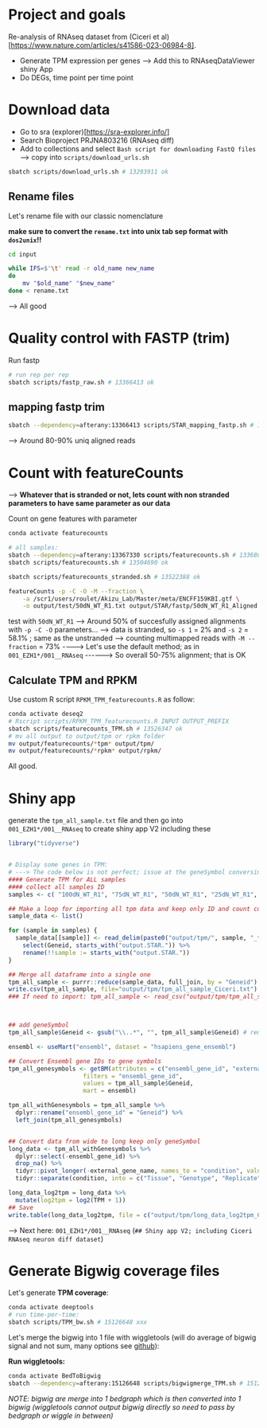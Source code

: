 # Project and goals 

Re-analysis of RNAseq dataset from (Ciceri et al)[https://www.nature.com/articles/s41586-023-06984-8].

- Generate TPM expression per genes
--> Add this to RNAseqDataViewer shiny App
- Do DEGs, time point per time point



# Download data


- Go to sra (explorer)[https://sra-explorer.info/]
- Search Bioproject PRJNA803216 (RNAseq diff)
- Add to collections and select `Bash script for downloading FastQ files` --> copy into `scripts/download_urls.sh`

```bash
sbatch scripts/download_urls.sh # 13293911 ok

```

## Rename files

Let's rename file with our classic nomenclature

**make sure to convert the `rename.txt` into unix tab sep  format with `dos2unix`!!**

```bash
cd input

while IFS=$'\t' read -r old_name new_name
do
    mv "$old_name" "$new_name"
done < rename.txt
```

--> All good 




# Quality control with FASTP (trim)

Run fastp
```bash
# run rep per rep
sbatch scripts/fastp_raw.sh # 13366413 ok
```


## mapping fastp trim

```bash
sbatch --dependency=afterany:13366413 scripts/STAR_mapping_fastp.sh # 13367330 ok
```

--> Around 80-90% uniq aligned reads



# Count with featureCounts


--> **Whatever that is stranded or not, lets count with non stranded parameters to have same parameter as our data**


Count on gene features with parameter
```bash
conda activate featurecounts

# all samples:
sbatch --dependency=afterany:13367330 scripts/featurecounts.sh # 13368068 bad wrong gtf
sbatch scripts/featurecounts.sh # 13504690 ok

sbatch scripts/featurecounts_stranded.sh # 13522388 ok

featureCounts -p -C -O -M --fraction \
	-a /scr1/users/roulet/Akizu_Lab/Master/meta/ENCFF159KBI.gtf \
	-o output/test/50dN_WT_R1.txt output/STAR/fastp/50dN_WT_R1_Aligned.sortedByCoord.out.bam


```
test with `50dN_WT_R1`
--> Around 50% of succesfully assigned alignments with `-p -C -O` parameters...
--> data is stranded, so `-s 1` = 2% and `-s 2` = 58.1% ; same as the unstranded
--> counting multimapped reads with `-M --fraction` = 73%
----> Let's use the default method; as in `001_EZH1*/001__RNAseq`
------> So overall 50-75% alignment; that is OK


## Calculate TPM and RPKM


Use custom R script `RPKM_TPM_featurecounts.R` as follow:
```bash
conda activate deseq2
# Rscript scripts/RPKM_TPM_featurecounts.R INPUT OUTPUT_PREFIX
sbatch scripts/featurecounts_TPM.sh # 13526347 ok
# mv all output to output/tpm or rpkm folder
mv output/featurecounts/*tpm* output/tpm/
mv output/featurecounts/*rpkm* output/rpkm/
```

All good. 


# Shiny app


generate the `tpm_all_sample.txt` file and then go into `001_EZH1*/001__RNAseq` to create shiny app V2 including these

```R
library("tidyverse")


# Display some genes in TPM: 
# ---> The code below is not perfect; issue at the geneSymbol conversin; to troubleshoot later; but it work
#### Generate TPM for ALL samples
#### collect all samples ID
samples <- c( "100dN_WT_R1", "75dN_WT_R1", "50dN_WT_R1", "25dN_WT_R1", "NPC_WT_R1", "ESC_WT_R1","100dN_WT_R2", "75dN_WT_R2",  "50dN_WT_R2",    "25dN_WT_R2","NPC_WT_R2", "ESC_WT_R2", "100dN_WT_R3",  "75dN_WT_R3", "50dN_WT_R3",  "25dN_WT_R3",  "NPC_WT_R3",  "ESC_WT_R3")

## Make a loop for importing all tpm data and keep only ID and count column
sample_data <- list()

for (sample in samples) {
  sample_data[[sample]] <- read_delim(paste0("output/tpm/", sample, "_tpm.txt"), delim = "\t", escape_double = FALSE, trim_ws = TRUE) %>%
    select(Geneid, starts_with("output.STAR.")) %>%
    rename(!!sample := starts_with("output.STAR."))
}

## Merge all dataframe into a single one
tpm_all_sample <- purrr::reduce(sample_data, full_join, by = "Geneid")
write.csv(tpm_all_sample, file="output/tpm/tpm_all_sample_Ciceri.txt")
### If need to import: tpm_all_sample <- read_csv("output/tpm/tpm_all_sample_Ciceri.txt") %>% dplyr::select(-"...1") #To import



## add geneSymbol
tpm_all_sample$Geneid <- gsub("\\..*", "", tpm_all_sample$Geneid) # remove Ensembl gene id version

ensembl <- useMart("ensembl", dataset = "hsapiens_gene_ensembl")

## Convert Ensembl gene IDs to gene symbols
tpm_all_genesymbols <- getBM(attributes = c("ensembl_gene_id", "external_gene_name"),
                     filters = "ensembl_gene_id",
                     values = tpm_all_sample$Geneid,
                     mart = ensembl)

tpm_all_withGenesymbols = tpm_all_sample %>% 
  dplyr::rename("ensembl_gene_id" = "Geneid") %>%
  left_join(tpm_all_genesymbols)


## Convert data from wide to long keep only geneSymbol
long_data <- tpm_all_withGenesymbols %>% 
  dplyr::select(-ensembl_gene_id) %>%
  drop_na() %>%
  tidyr::pivot_longer(-external_gene_name, names_to = "condition", values_to = "TPM") %>% 
  tidyr::separate(condition, into = c("Tissue", "Genotype", "Replicate"), sep = "_")

long_data_log2tpm = long_data %>%
  mutate(log2tpm = log2(TPM + 1))
## Save
write.table(long_data_log2tpm, file = c("output/tpm/long_data_log2tpm_Ciceri.txt"), sep = "\t", quote = FALSE, row.names = FALSE)


```


--> Next here: `001_EZH1*/001__RNAseq` (`## Shiny app V2; including Ciceri RNAseq neuron diff dataset`)



# Generate Bigwig coverage files

Let's generate **TPM coverage**:

```bash
conda activate deeptools
# run time-per-time:
sbatch scripts/TPM_bw.sh # 15126648 xxx
```


Let's merge the bigwig into 1 file with wiggletools (will do average of bigwig signal and not sum, many options see [github](https://github.com/Ensembl/WiggleTools)):


**Run wiggletools:**
```bash
conda activate BedToBigwig
sbatch --dependency=afterany:15126648 scripts/bigwigmerge_TPM.sh # 15127640 ok
```
*NOTE: bigwig are merge into 1 bedgraph which is then converted into 1 bigwig (wiggletools cannot output bigwig directly so need to pass by bedgraph or wiggle in between)*





